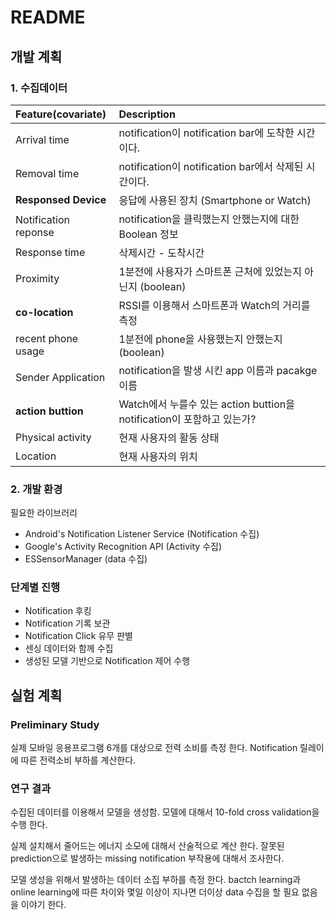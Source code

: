 # README #

## 개발 계획 ##

### 1. 수집데이터  ###
| Feature(covariate)  | Description         
| :------------       | :-----------      
| Arrival time        | notification이 notification bar에 도착한 시간이다.          
| Removal time        | notification이 notification bar에서 삭제된 시간이다.          
| **Responsed Device**    | 응답에 사용된 장치 (Smartphone or Watch)
|Notification reponse| notification을 클릭했는지 안했는지에 대한 Boolean 정보          
| Response time           | 삭제시간 - 도착시간            
| Proximity           | 1분전에 사용자가 스마트폰 근처에 있었는지 아닌지 (boolean)            
| **co-location**           | RSSI를 이용해서 스마트폰과 Watch의 거리를 측정            
| recent phone usage           | 1분전에 phone을 사용했는지 안했는지 (boolean)     
| Sender Application         | notification을 발생 시킨 app 이름과 pacakge 이름
| **action buttion** | Watch에서 누를수 있는 action buttion을 notification이 포함하고 있는가?                 
| Physical activity|  현재 사용자의 활동 상태
| Location|  현재 사용자의 위치

### 2. 개발 환경 ###
필요한 라이브러리
- Android's Notification Listener Service (Notification 수집)
- Google's Activity Recognition API (Activity 수집)
- ESSensorManager (data 수집)

### 단계별 진행 ###
- Notification 후킹 
- Notification 기록 보관
- Notification Click 유무 판별
- 센싱 데이터와 함께 수집
- 생성된 모델 기반으로 Notification 제어 수행

## 실험 계획  ##

### Preliminary Study ###
실제 모바일 응용프로그램 6개를 대상으로 전력 소비를 측정 한다.
Notification 릴레이에 따른 전력소비 부하를 계산한다.

### 연구 결과  ###
수집된 데이터를 이용해서 모델을 생성함.
모델에 대해서 10-fold cross validation을 수행 한다.

실제 설치해서 줄어드는 에너지 소모에 대해서 산술적으로 계산 한다.
잘못된 prediction으로 발생하는 missing notification 부작용에 대해서 조사한다.

모델 생성을 위해서 발생하는 데이터 소집 부하를 측정 한다.
bactch learning과 online learning에 따른 차이와
몇일 이상이 지나면 더이상 data 수집을 할 필요 없음을 이야기 한다.